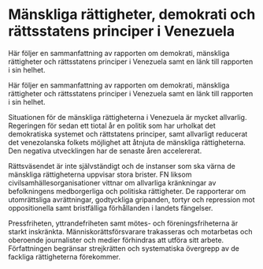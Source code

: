# Mänskliga rättigheter, demokrati och rättsstatens principer i Venezuela

Här följer en sammanfattning av rapporten om demokrati, mänskliga rättigheter och rättsstatens principer i Venezuela samt en länk till rapporten i sin helhet.

Här följer en sammanfattning av rapporten om demokrati, mänskliga rättigheter och rättsstatens principer i Venezuela samt en länk till rapporten i sin helhet.

Situationen för de mänskliga rättigheterna i Venezuela är mycket allvarlig. Regeringen för sedan ett tiotal år en politik som har urholkat det demokratiska systemet och rättstatens principer, samt allvarligt reducerat det venezolanska folkets möjlighet att åtnjuta de mänskliga rättigheterna. Den negativa utvecklingen har de senaste åren accelererat.

Rättsväsendet är inte självständigt och de instanser som ska värna de mänskliga rättigheterna uppvisar stora brister. FN liksom civilsamhällesorganisationer vittnar om allvarliga kränkningar av befolkningens medborgerliga och politiska rättigheter. De rapporterar om utomrättsliga avrättningar, godtyckliga gripanden, tortyr och repression mot oppositionella samt bristfälliga förhållanden i landets fängelser.

Pressfriheten, yttrandefriheten samt mötes- och föreningsfriheterna är starkt inskränkta. Människorättsförsvarare trakasseras och motarbetas och oberoende journalister och medier förhindras att utföra sitt arbete. Författningen begränsar strejkrätten och systematiska övergrepp av de fackliga rättigheterna förekommer.
